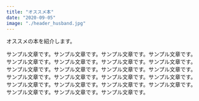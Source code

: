 ```yaml
---
title: "オススメ本"
date: "2020-09-05"
image: "./header_husband.jpg"
---
```


オススメの本を紹介します。

サンプル文章です。サンプル文章です。サンプル文章です。サンプル文章です。サンプル文章です。サンプル文章です。サンプル文章です。サンプル文章です。サンプル文章です。サンプル文章です。サンプル文章です。サンプル文章です。サンプル文章です。サンプル文章です。サンプル文章です。サンプル文章です。サンプル文章です。サンプル文章です。サンプル文章です。サンプル文章です。サンプル文章です。サンプル文章です。サンプル文章です。
